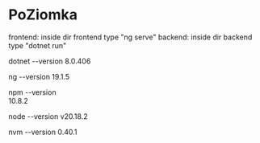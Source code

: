 # PoZiomka

frontend: inside dir frontend type "ng serve"
backend: inside dir backend type "dotnet run"

dotnet --version
8.0.406

ng --version
19.1.5

npm --version  
10.8.2

node --version
v20.18.2

nvm --version
0.40.1